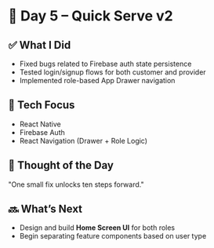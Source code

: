 # 📅 Day 5 – Quick Serve v2

## ✅ What I Did

- Fixed bugs related to Firebase auth state persistence
- Tested login/signup flows for both customer and provider
- Implemented role-based App Drawer navigation

## 🔧 Tech Focus

- React Native
- Firebase Auth
- React Navigation (Drawer + Role Logic)

## 💬 Thought of the Day

"One small fix unlocks ten steps forward."

## 🔜 What’s Next

- Design and build **Home Screen UI** for both roles
- Begin separating feature components based on user type
